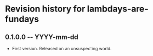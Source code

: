 # Revision history for lambdays-are-fundays

## 0.1.0.0  -- YYYY-mm-dd

* First version. Released on an unsuspecting world.
